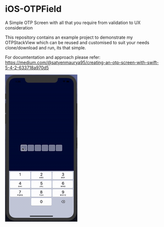 # iOS-OTPField
A Simple OTP Screen with all that you require from validation to UX consideration

This repository contains an example project to demonstrate my OTPStackView which can be reused and customised to suit your needs
clone/download and run, its that simple.

For documtentation and approach please refer:
https://medium.com/@satyenmaurya95/creating-an-otp-screen-with-swift-5-4-2-633718a970d5

![](OTPField-demo.gif)
